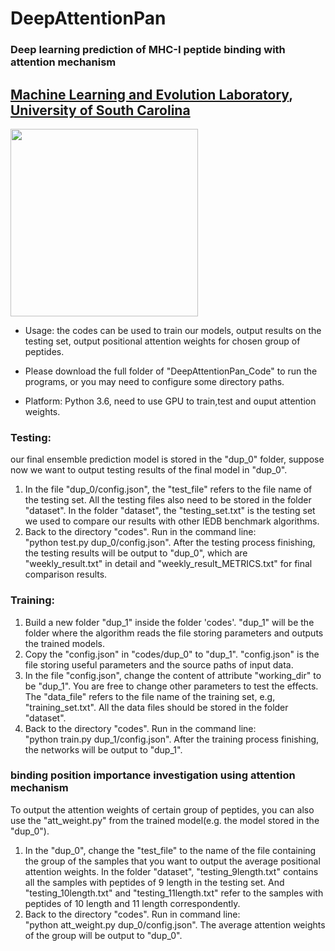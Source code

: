 #  DeepAttentionPan

### Deep learning prediction of MHC-I peptide binding with attention mechanism

## [Machine Learning and Evolution Laboratory](http://mleg.cse.sc.edu), [University of South Carolina](http://www.sc.edu)

<img src="deepattentpan.jpg" height="300px">

- Usage: the codes can be used to train our models, output results on the testing set, output positional attention weights for chosen group of peptides.

- Please download the full folder of "DeepAttentionPan_Code" to run the programs, or you may need to configure some directory paths.

- Platform: Python 3.6, need to use GPU to train,test and ouput attention weights.

### Testing: 

our final ensemble prediction model is stored in the "dup_0" folder, suppose now we want to output testing results of the final model in "dup_0".

1) In the file "dup_0/config.json", the "test_file" refers to the file name of the testing set. All the testing files also need to be stored in the folder "dataset". In the folder "dataset", the "testing_set.txt" is the testing set we used to compare our results with other IEDB benchmark algorithms. <br>
2) Back to the directory "codes". Run in the command line:<br>
   "python test.py dup_0/config.json". After the testing process finishing, the testing results will be output to "dup_0", which are "weekly_result.txt" in detail and "weekly_result_METRICS.txt" for final comparison results.
     
### Training: 

1) Build a new folder "dup_1" inside the folder 'codes'. "dup_1" will be the folder where the algorithm reads the file storing parameters and outputs the trained models. <br>
2) Copy the "config.json" in "codes/dup_0" to "dup_1". "config.json" is the file storing useful parameters and the source paths of input data.<br>
3) In the file "config.json", change the content of attribute "working_dir" to be "dup_1". You are free to change other parameters to test the effects. The "data_file" refers to the file name of the training set, e.g, "training_set.txt". All the data files should be stored in the folder "dataset".<br>
4) Back to the directory "codes". Run in the command line: <br>
   "python train.py dup_1/config.json". After the training process finishing, the networks will be output to "dup_1".

### binding position importance investigation using attention mechanism

To output the attention weights of certain group of peptides,  you can also use the "att_weight.py" from the trained model(e.g. the model stored in the "dup_0").

1) In the "dup_0", change the "test_file" to the name of the file containing the group of the samples that you want to output the average positional attention weights. In the folder "dataset", "testing_9length.txt" contains all the samples with peptides of 9 length in the testing set. And "testing_10length.txt" and "testing_11length.txt" refer to the samples with peptides of 10 length and 11 length correspondently.  <br>
2) Back to the directory "codes". Run in command line:<br>
     "python att_weight.py dup_0/config.json". The average attention weights of the group will be output to "dup_0".
